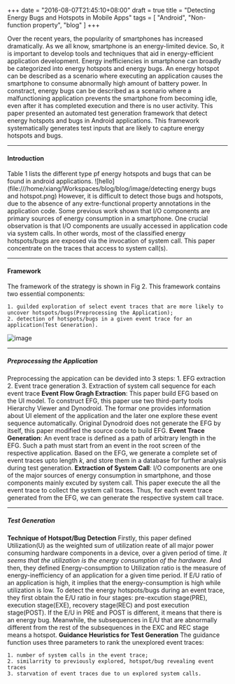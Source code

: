 +++
date = "2016-08-07T21:45:10+08:00"
draft = true
title = "Detecting Energy Bugs and Hotspots in Mobile Apps"
tags = [ "Android", "Non-function property", "blog" ]
+++

Over the recent years, the popularity of smartphones has increased dramatically. As we all know, smartphone is an energy-limited device. So, it is important to develop tools and techniques that aid in energy-efficient application development. Energy inefficiencies in smartphone can broadly be categorized into energy hotspots and energy bugs. An energy hotspot can be described as a scenario where executing an application causes the smartphone to consume abnormally high amount of battery power. In constract, energy bugs can be described as a scenario where a malfunctioning application prevents the smartphone from becoming idle, even after it has completed execution and there is no user activity.
This paper presented an automated test generation framework that detect energy hotspots and bugs in Android applications. This framework systematically generates test inputs that are likely to capture energy hotspots and bugs.

----
#### Introduction ####
Table 1 lists the different type pf energy hotspots and bugs that can be found in android applications.
![hello](file:///home/xiang/Workspaces/blog/blog/image/detecting energy bugs and hotspot.png)
However, it is difficult to detect those bugs and hotspots, due to the absence of any extre-functional property annotations in the application code. Some previous work shown that I/O components are primary sources of energy consumption in a smartphone. One crucial observation is that I/O components are usually accessed in application code via system calls. In other words, most of the classified energy hotspots/bugs are exposed via the invocation of system call. This paper concentrate on the traces that access to system call(s).

----
#### Framework ####
The framework of the strategy is shown in Fig 2. This framework contains two essential components:
	
	1. guilded exploration of select event traces that are more likely to uncover hotspots/bugs(Preprocessing the Application);
	2. detection of hotspots/bugs in a given event trace for an application(Test Generation).

![image](/image/framework.png)

----
##### Preprocessing the Application #####
Preprocessing the appication can be devided into 3 steps:
	1. EFG extraction
	2. Event trace generation
	3. Extraction of system call sequence for each event trace
**Event Flow Gragh Extraction**:
This paper build EFG based on the UI model. To construct EFG, this paper use two third-party tools Hierarchy Viewer and Dynodroid. The formar one provides information about UI element of the application and the later one explore these event sequence automatically. Original Dynodroid does not generate the EFG by itself, this paper modified the source code to build EFG.
__Event Trace Generation__:
An event trace is defined as a path of arbitrary length in the EFG. Such a path must start from an event in the root screen of the respective application. Based on the EFG, we generate a complete set of event traces upto length *k*, and store them in a database for further analysis during test generation.
__Extraction of System Call__:
I/O components are one of the major sources of energy consumption in smartphone, and those components mainly excuted by system call. This paper execute the all the event trace to collect the system call traces. Thus, for each event trace generated from the EFG, we can generate the respective system call trace.

----
##### Test Generation #####
**Technique of Hotspot/Bug Detection**
Firstly, this paper defined Utilization(U) as the weighted sum of utilization reate of all major power consuming hardware components in a device, over a given period of time. *It seems that the utilization is the energy consumption of the hardware.* And then, they defined Energy-consumption to Utilization ratio is the measure of energy-inefficiency of an application for a given time period. If E/U ratio of an application is high, it implies that the energy-consumption is high while utilization is low.
To detect the energy hotspots/bugs during an event trace, they first obtain the E/U ratio in four stages: pre-excution stage(PRE), execution stage(EXE), recovery stage(REC) and post execution stage(POST). If the E/U in PRE and POST is different, it means that there is an energy bug. Meanwhile, the subsequences in E/U that are abnormally different from the rest of the subsequences in the EXC and REC stage means a hotspot.
**Guidance Heuristics for Test Generation**
The guidance function uses three parameters to rank the unexplored event traces:

	1. number of system calls in the event trace;
	2. similarrity to previously explored, hotspot/bug revealing event traces
	3. starvation of event traces due to un explored system calls.

